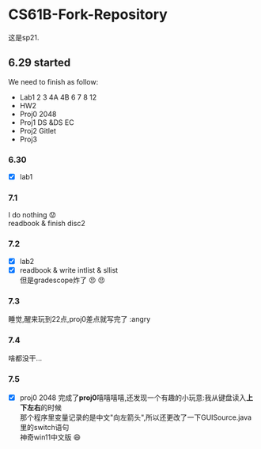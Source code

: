 # CS61B-Fork-Repository
这是sp21. 
## 6.29 started
We need to finish as follow:
- Lab1 2 3 4A 4B 6 7 8 12 
- HW2
- Proj0 2048
- Proj1 DS &DS EC
- Proj2 Gitlet
- Proj3
### 6.30
- [x] lab1
### 7.1
I do nothing :worried:  
readbook & finish disc2  
### 7.2
- [x] lab2  
- [x] readbook & write intlist & sllist   
但是gradescope炸了 :angry: :angry:  
### 7.3
睡觉,醒来玩到22点,proj0差点就写完了 :angry
### 7.4
啥都没干...
### 7.5
- [x] proj0 2048
完成了**proj0**嘻嘻嘻嘻,还发现一个有趣的小玩意:我从键盘读入**上下左右**的时候  
那个程序里变量记录的是中文"向左箭头",所以还更改了一下GUISource.java里的switch语句  
神奇win11中文版 :smile: